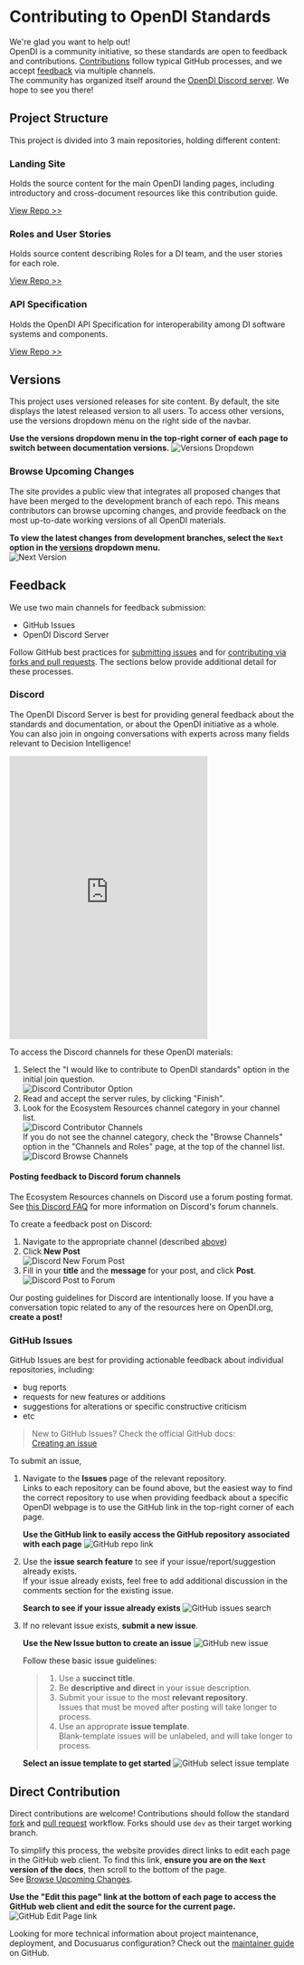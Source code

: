 # Contributing to OpenDI Standards

We're glad you want to help out!  
OpenDI is a community initiative, so these standards are open to feedback and contributions. [Contributions](#direct-contribution) follow typical GitHub processes, and we accept [feedback](#feedback) via multiple channels.  
The community has organized itself around the [OpenDI Discord server](https://discord.gg/FtAX3JStJz). We hope to see you there!

## Project Structure

This project is divided into 3 main repositories, holding different content:

### Landing Site

Holds the source content for the main OpenDI landing pages, including introductory and cross-document resources like this contribution guide.

[View Repo >>](https://github.com/opendi-org/opendi-org.github.io)

### Roles and User Stories

Holds source content describing Roles for a DI team, and the user stories for each role.

[View Repo >>](https://github.com/opendi-org/roles-user-stories)

### API Specification

Holds the OpenDI API Specification for interoperability among DI software systems and components.

[View Repo >>](https://github.com/opendi-org/api-specification)

## Versions

This project uses versioned releases for site content. By default, the site displays the latest released version to all users. To access other versions, use the versions dropdown menu on the right side of the navbar.

**Use the versions dropdown menu in the top-right corner of each page to switch between documentation versions.**
![Versions Dropdown](./img/contribution-guide/Website-Version-Dropdown.png)

### Browse Upcoming Changes

The site provides a public view that integrates all proposed changes that have been merged to the development branch of each repo. This means contributors can browse upcoming changes, and provide feedback on the most up-to-date working versions of all OpenDI materials.

**To view the latest changes from development branches, select the `Next` option in the [versions](#versions) dropdown menu.**  
![Next Version](./img/contribution-guide/Website-Next-Version.png)

## Feedback

We use two main channels for feedback submission:

- GitHub Issues
- OpenDI Discord Server

Follow GitHub best practices for [submitting issues](https://docs.github.com/en/get-started/exploring-projects-on-github/finding-ways-to-contribute-to-open-source-on-github#opening-an-issue) and for [contributing via forks and pull requests](https://docs.github.com/en/get-started/exploring-projects-on-github/contributing-to-a-project). The sections below provide additional detail for these processes.

### Discord
The OpenDI Discord Server is best for providing general feedback about the standards and documentation, or about the OpenDI initiative as a whole. You can also join in ongoing conversations with experts across many fields relevant to Decision Intelligence!

<iframe src="https://discord.com/widget?id=1208154608984129557&theme=dark" width="350" height="500" allowtransparency="true" frameborder="0" sandbox="allow-popups allow-popups-to-escape-sandbox allow-same-origin allow-scripts"></iframe>

To access the Discord channels for these OpenDI materials:

1. Select the "I would like to contribute to OpenDI standards" option in the initial join question.  
    ![Discord Contributor Option](./img/contribution-guide/Discord-Contributor.png)
2. Read and accept the server rules, by clicking "Finish".
3. Look for the Ecosystem Resources channel category in your channel list.  
    ![Discord Contributor Channels](./img/contribution-guide/Discord-Contributor-Channels.png)  
    If you do not see the channel category, check the "Browse Channels" option in the "Channels and Roles" page, at the top of the channel list.  
    ![Discord Browse Channels](./img/contribution-guide/Discord-Browse-Channels.png)

#### Posting feedback to Discord forum channels

The Ecosystem Resources channels on Discord use a forum posting format. See [this Discord FAQ](https://support.discord.com/hc/en-us/articles/6208479917079-Forum-Channels-FAQ) for more information on Discord's forum channels.

To create a feedback post on Discord:

1. Navigate to the appropriate channel (described [above](#discord))
2. Click **New Post**  
    ![Discord New Forum Post](./img/contribution-guide/Discord-New-Post.png)
3. Fill in your **title** and the **message** for your post, and click **Post**.  
    ![Discord Post to Forum](./img/contribution-guide/Discord-New-Post-Finish.png)

Our posting guidelines for Discord are intentionally loose. If you have a conversation topic related to any of the resources here on OpenDI.org, **create a post!**

### GitHub Issues
GitHub Issues are best for providing actionable feedback about individual repositories, including:

- bug reports
- requests for new features or additions
- suggestions for alterations or specific constructive criticism
- etc

> New to GitHub Issues? Check the official GitHub docs:  
> [Creating an issue](https://docs.github.com/en/issues/tracking-your-work-with-issues/creating-an-issue)  

To submit an issue,

1. Navigate to the **Issues** page of the relevant repository.  
    Links to each repository can be found above, but the easiest way to find the correct repository to use when providing feedback about a specific OpenDI webpage is to use the GitHub link in the top-right corner of each page.

    **Use the GitHub link to easily access the GitHub repository associated with each page**
    ![GitHub repo link](./img/contribution-guide/GitHub-Link.png)  

2. Use the **issue search feature** to see if your issue/report/suggestion already exists.  
    If your issue already exists, feel free to add additional discussion in the comments section for the existing issue.

    **Search to see if your issue already exists**
    ![GitHub issues search](./img/contribution-guide/GitHub-Search-Issues.png)

3. If no relevant issue exists, **submit a new issue**.

    **Use the New Issue button to create an issue**
    ![GitHub new issue](./img/contribution-guide/GitHub-New-Issue.png)

    Follow these basic issue guidelines:
    > 1. Use a **succinct title**.
    > 2. Be **descriptive and direct** in your issue description.
    > 3. Submit your issue to the most **relevant repository**.  
    > Issues that must be moved after posting will take longer to process.
    > 4. Use an approprate **issue template**.  
    > Blank-template issues will be unlabeled, and will take longer to process.

    **Select an issue template to get started**
    ![GitHub select issue template](./img/contribution-guide/GitHub-Issue-Templates.png)

## Direct Contribution

Direct contributions are welcome! Contributions should follow the standard [fork](https://docs.github.com/en/pull-requests/collaborating-with-pull-requests/working-with-forks/fork-a-repo) and [pull request](https://docs.github.com/en/pull-requests/collaborating-with-pull-requests/proposing-changes-to-your-work-with-pull-requests/creating-a-pull-request-from-a-fork) workflow. Forks should use `dev` as their target working branch.

To simplify this process, the website provides direct links to edit each page in the GitHub web client. To find this link, **ensure you are on the `Next` version of the docs**, then scroll to the bottom of the page.  
See [Browse Upcoming Changes](#browse-upcoming-changes).

**Use the "Edit this page" link at the bottom of each page to access the GitHub web client and edit the source for the current page.**
![GitHub Edit Page link](./img/contribution-guide/GitHub-Edit-Link.png)  

Looking for more technical information about project maintenance, deployment, and Docusuarus configuration? Check out the [maintainer guide](https://github.com/opendi-org/opendi-org.github.io/tree/main/Maintainer%20Guide#maintainer-guide) on GitHub.
